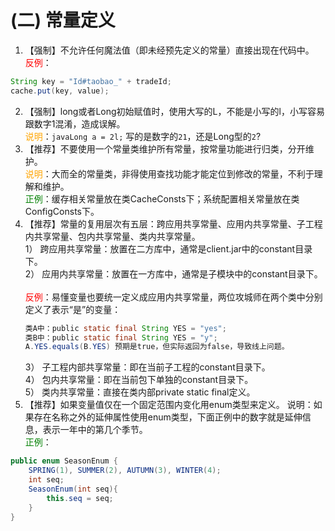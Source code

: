 # (二) 常量定义

1. 【强制】不允许任何魔法值（即未经预先定义的常量）直接出现在代码中。
<br><span style="color:red">反例</span>：
```java
String key = "Id#taobao_" + tradeId;       
cache.put(key, value); 
```
2. 【强制】long或者Long初始赋值时，使用大写的L，不能是小写的l，小写容易跟数字1混淆，造成误解。 
<br><span style="color:orange">说明</span>：```javaLong a = 2l;``` 写的是数字的`21`，还是Long型的`2`? 
3. 【推荐】不要使用一个常量类维护所有常量，按常量功能进行归类，分开维护。 
<br><span style="color:orange">说明</span>：大而全的常量类，非得使用查找功能才能定位到修改的常量，不利于理解和维护。 
<br><span style="color:green">正例</span>：缓存相关常量放在类CacheConsts下；系统配置相关常量放在类ConfigConsts下。 
4. 【推荐】常量的复用层次有五层：跨应用共享常量、应用内共享常量、子工程内共享常量、包内共享常量、类内共享常量。  
1） 跨应用共享常量：放置在二方库中，通常是client.jar中的constant目录下。  
2） 应用内共享常量：放置在一方库中，通常是子模块中的constant目录下。  
<br><span style="color:red">反例</span>：易懂变量也要统一定义成应用内共享常量，两位攻城师在两个类中分别定义了表示“是”的变量：
   ```java
   类A中：public static final String YES = "yes";
   类B中：public static final String YES = "y";
   A.YES.equals(B.YES) 预期是true，但实际返回为false，导致线上问题。
   ```   
   3） 子工程内部共享常量：即在当前子工程的constant目录下。  
   4） 包内共享常量：即在当前包下单独的constant目录下。  
   5） 类内共享常量：直接在类内部private static final定义。 
5. 【推荐】如果变量值仅在一个固定范围内变化用enum类型来定义。 说明：如果存在名称之外的延伸属性使用enum类型，下面正例中的数字就是延伸信息，表示一年中的第几个季节。 
 <br><span style="color:green">正例</span>： 
```java
public enum SeasonEnum {   
    SPRING(1), SUMMER(2), AUTUMN(3), WINTER(4);
    int seq; 
    SeasonEnum(int seq){         
        this.seq = seq;     
    } 
} 
```
